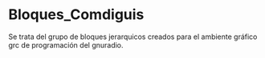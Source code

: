 # Bloques_Comdiguis
Se trata del grupo de bloques jerarquicos creados para el ambiente gráfico grc de programación del gnuradio.
